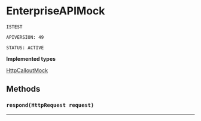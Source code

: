 # EnterpriseAPIMock

`ISTEST`

`APIVERSION: 49`

`STATUS: ACTIVE`

**Implemented types**

[HttpCalloutMock](HttpCalloutMock)

## Methods
### `respond(HttpRequest request)`
---
